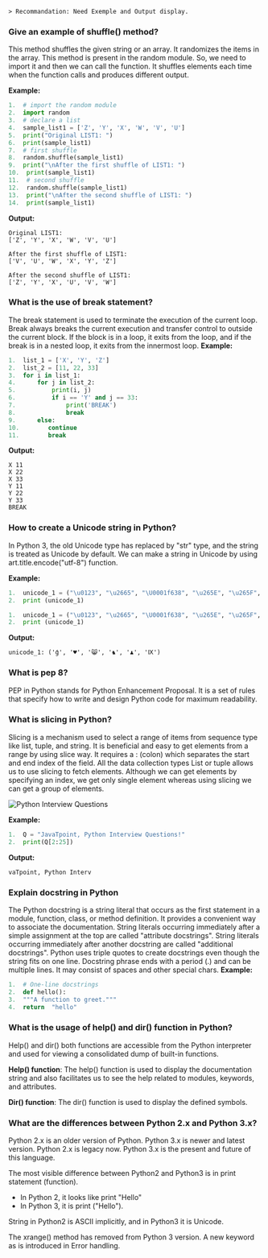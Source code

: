 ```mixed
> Recommandation: Need Exemple and Output display.
```
### Give an example of shuffle() method?
This method shuffles the given string or an array. It randomizes the items in the array. This method is present in the random module. So, we need to import it and then we can call the function. It shuffles elements each time when the function calls and produces different output.

**Example:**
```python
1.  # import the random module
2.  import random
3.  # declare a list
4.  sample_list1 = ['Z', 'Y', 'X', 'W', 'V', 'U']
5.  print("Original LIST1: ")
6.  print(sample_list1)
7.  # first shuffle
8.  random.shuffle(sample_list1)
9.  print("\nAfter the first shuffle of LIST1: ")
10.  print(sample_list1)
11.  # second shuffle
12.  random.shuffle(sample_list1)
13.  print("\nAfter the second shuffle of LIST1: ")
14.  print(sample_list1)
```
**Output:**
```console
Original LIST1: 
['Z', 'Y', 'X', 'W', 'V', 'U']

After the first shuffle of LIST1: 
['V', 'U', 'W', 'X', 'Y', 'Z']

After the second shuffle of LIST1: 
['Z', 'Y', 'X', 'U', 'V', 'W']
```
### What is the use of break statement?
The break statement is used to terminate the execution of the current loop. Break always breaks the current execution and transfer control to outside the current block. If the block is in a loop, it exits from the loop, and if the break is in a nested loop, it exits from the innermost loop.
**Example:**
```python
1.  list_1 = ['X', 'Y', 'Z']
2.  list_2 = [11, 22, 33]
3.  for i in list_1:
4.      for j in list_2:
5.          print(i, j)
6.          if i == 'Y' and j == 33:
7.              print('BREAK')
8.              break
9.      else:
10.        continue
11.        break
```
**Output:**
```console
X 11
X 22
X 33
Y 11
Y 22
Y 33
BREAK
```

### How to create a Unicode string in Python?
In Python 3, the old Unicode type has replaced by "str" type, and the string is treated as Unicode by default. We can make a string in Unicode by using art.title.encode("utf-8") function.

**Example:**
```python
1.  unicode_1 = ("\u0123", "\u2665", "\U0001f638", "\u265E", "\u265F", "\u2168")
2.  print (unicode_1)

1.  unicode_1 = ("\u0123", "\u2665", "\U0001f638", "\u265E", "\u265F", "\u2168")
2.  print (unicode_1)
```
**Output:**
```console
unicode_1: ('ģ', '♥', '😸', '♞', '♟', 'Ⅸ')
```

### What is pep 8?
PEP in Python stands for Python Enhancement Proposal. It is a set of rules that specify how to write and design Python code for maximum readability.


### What is slicing in Python?
Slicing is a mechanism used to select a range of items from sequence type like list, tuple, and string. It is beneficial and easy to get elements from a range by using slice way. It requires a : (colon) which separates the start and end index of the field. All the data collection types List or tuple allows us to use slicing to fetch elements. Although we can get elements by specifying an index, we get only single element whereas using slicing we can get a group of elements.

![Python Interview Questions](https://static.javatpoint.com/interview/images/slicing-in-python.png)

**Example:**
```python
1.  Q = "JavaTpoint, Python Interview Questions!"
2.  print(Q[2:25])
```
**Output:**
```console
vaTpoint, Python Interv
```

### Explain docstring in Python
The Python docstring is a string literal that occurs as the first statement in a module, function, class, or method definition. It provides a convenient way to associate the documentation.
String literals occurring immediately after a simple assignment at the top are called "attribute docstrings".
String literals occurring immediately after another docstring are called "additional docstrings".
Python uses triple quotes to create docstrings even though the string fits on one line.
Docstring phrase ends with a period (.) and can be multiple lines. It may consist of spaces and other special chars.
**Example:**
```python
1.  # One-line docstrings
2.  def hello():
3.  """A function to greet."""
4.  return  "hello"
```

### What is the usage of help() and dir() function in Python?
Help() and dir() both functions are accessible from the Python interpreter and used for viewing a consolidated dump of built-in functions.

**Help() function**: The help() function is used to display the documentation string and also facilitates us to see the help related to modules, keywords, and attributes.

**Dir() function**: The dir() function is used to display the defined symbols.


### What are the differences between Python 2.x and Python 3.x?
Python 2.x is an older version of Python. Python 3.x is newer and latest version. Python 2.x is legacy now. Python 3.x is the present and future of this language.

The most visible difference between Python2 and Python3 is in print statement (function). 
- In Python 2, it looks like print "Hello"
- In Python 3, it is print ("Hello").

String in Python2 is ASCII implicitly, and in Python3 it is Unicode.

The xrange() method has removed from Python 3 version. A new keyword as is introduced in Error handling.